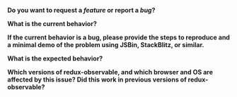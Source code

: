 <!--
IMPORTANT PLEASE READ: Hi there! If this is a *usage question* or you're not sure if its a bug, please **do not post it here**, post it on Stack Overflow (http://stackoverflow.com/questions/tagged/redux-observable) first; if you get no response after a reasonable amount of time, create a ticket here and link us to your Stack Overflow question. If this is not a “feature” or a “bug”, or the phrase “How do I...?” applies, then it's probably a usage question. Thank you!

We also have a Gitter channel anyone is welcome to join to discuss and find help: https://gitter.im/redux-observable/redux-observable

Most usage questions are not actually redux-observable specific, but rather general RxJS questions and patterns, so you can also find help in the RxJS community at large. RxJS bugs can be reported in their repo: https://github.com/ReactiveX/rxjs
-->

**Do you want to request a *feature* or report a *bug*?**  

<!-- Make sure someone else hasn't already reported it: https://github.com/redux-observable/redux-observable/issues -->

**What is the current behavior?**


**If the current behavior is a bug, please provide the steps to reproduce and a minimal demo of the problem using JSBin, StackBlitz, or similar.**

<!--
The easier it is to reproduce the more likely someone will be able to quickly help. Very often in the process you may discover it's not a bug or gain a better understanding of what the cause is.

Here are some you can use as starting points:

JSBins: https://redux-observable.js.org/#online-live-examples
StackBlitz: https://stackblitz.com/edit/redux-observable-playground
-->

**What is the expected behavior?**


**Which versions of redux-observable, and which browser and OS are affected by this issue? Did this work in previous versions of redux-observable?**
